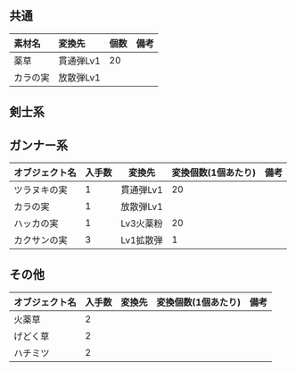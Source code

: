 

## 共通

|素材名| 変換先 | 個数 | 備考 |
|:---|:---|:---|:---|
|薬草|貫通弾Lv1|20|
|カラの実|放散弾Lv1|

## 剣士系
## ガンナー系

|オブジェクト名| 入手数 |変換先 | 変換個数(1個あたり) | 備考
|---|---|---|---|---|
|ツラヌキの実|1|貫通弾Lv1|20
|カラの実|1|放散弾Lv1|
|ハッカの実|1|Lv3火薬粉|20
|カクサンの実|3|Lv1拡散弾|1|

## その他
|オブジェクト名| 入手数 |変換先 | 変換個数(1個あたり) | 備考
|---|---|---|---|---|
|火薬草|2
|げどく草|2
|ハチミツ|2